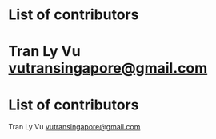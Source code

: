 # **List of contributors**

Tran Ly Vu <vutransingapore@gmail.com>
=======
# **List of contributors**

Tran Ly Vu <vutransingapore@gmail.com>
